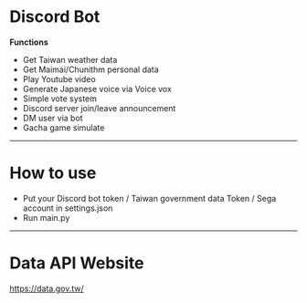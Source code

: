 # Discord Bot
**Functions**
- Get Taiwan weather data
- Get Maimai/Chunithm personal data
- Play Youtube video
- Generate Japanese voice via Voice vox
- Simple vote system
- Discord server join/leave announcement
- DM user via bot
- Gacha game simulate
***
# How to use
- Put your Discord bot token / Taiwan government data Token / Sega account in settings.json
- Run main.py
***
# Data API Website
  https://data.gov.tw/
  
